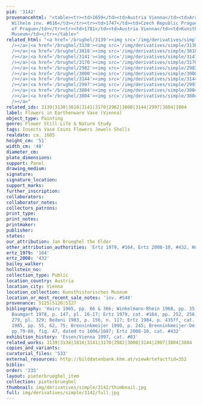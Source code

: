 ```yaml
---
pid: '3142'
provenancehtml: "<table><tr><td>1659</td><td>Austria Vienna</td><td>Archduke Leopold
  Wilhelm inv. #616</td></tr><tr><td>1747</td><td>Czech Republic Prague</td><td>Treasury
  of Prague</td></tr><tr><td>1781</td><td>Austria Vienna</td><td>Kunsthistorisches
  Museum</td></tr></table>"
related_html: "<a href='/brughel/3139'><img src='/img/derivatives/simple/3139/thumbnail.jpg'
  /></a>|<a href='/brughel/3138'><img src='/img/derivatives/simple/3138/thumbnail.jpg'
  /></a>|<a href='/brughel/3818'><img src='/img/derivatives/simple/3818/thumbnail.jpg'
  /></a>|<a href='/brughel/3141'><img src='/img/derivatives/simple/3141/thumbnail.jpg'
  /></a>|<a href='/brughel/3170'><img src='/img/derivatives/simple/3170/thumbnail.jpg'
  /></a>|<a href='/brughel/2982'><img src='/img/derivatives/simple/2982/thumbnail.jpg'
  /></a>|<a href='/brughel/3000'><img src='/img/derivatives/simple/3000/thumbnail.jpg'
  /></a>|<a href='/brughel/3144'><img src='/img/derivatives/simple/3144/thumbnail.jpg'
  /></a>|<a href='/brughel/2997'><img src='/img/derivatives/simple/2997/thumbnail.jpg'
  /></a>|<a href='/brughel/3804'><img src='/img/derivatives/simple/3804/thumbnail.jpg'
  /></a>|<a href='/brughel/3804'><img src='/img/derivatives/simple/3804/thumbnail.jpg'
  /></a>"
related_ids: 3139|3138|3818|3141|3170|2982|3000|3144|2997|3804|3804
label: Flowers in Earthenware Vase (Vienna)
object_type: Painting
genre: Flower Still-Life & Nature Study
tags: Insects Vase Coins Flowers Jewels Shells
realdate: ca. 1605
height_cm: '51'
width_cm: '40'
diameter_cm:
plate_dimensions:
support: Panel
drawing_medium:
signature:
signature_location:
support_marks:
further_inscription:
collaborators:
collaborator_notes:
collectors_patrons:
print_type:
print_notes:
printmaker:
publisher:
states:
our_attribution: Jan Brueghel the Elder
other_attribution_authorities: 'Ertz 1979, #164, Ertz 2008-10, #432, Honig database'
ertz_1979: '164'
ertz_2008: '432'
bailey_walker:
hollstein_no:
collection_type: Public
location_country: Austria
location_city: Vienna
location_collection: Kunsthistorisches Museum
location_or_most_recent_sale_notes: 'inv. #548'
provenance: 5125|5126|5127
bibliography: 'Hairs 1965, pp. 66 & 366; Winkelmann-Rhein 1968, pp. 35, 66, & 84;
  Baumgart 1978, p. 147, pl. 16-17; Ertz 1979, cat. #164, pp. 252, 256, 259ff, 276,
  279, pl. 329; Bedoni 1983, p. 156, n. 117; Ertz 1984, p. 435ff, cat. #274; Hairs
  1985, pp. 55, 62, 75; Brenninkmeijer 1990, p. 245; Brenninkmeijer-De Rooij 1996,
  pp.79-80, fig. 47, dated to 1606/1607; Ertz 2008-10, cat. #432'
exhibition_history: 'Essen/Vienna 1997, cat. #83'
related_works: 3139|3138|3818|3141|3170|2982|3000|3144|2997|3804|3804
copies_and_variants:
curatorial_files: '533'
external_resources: http://bilddatenbank.khm.at/viewArtefact?id=352
biblio:
order: '235'
layout: pieterbrueghel_item
collection: pieterbrueghel
thumbnail: img/derivatives/simple/3142/thumbnail.jpg
full: img/derivatives/simple/3142/full.jpg
---
```

